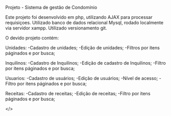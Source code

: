 Projeto - Sistema de gestão de Condomínio


Este projeto foi desenvolvido em php, utilizando AJAX para processar requisiçoes. Utilizado banco de dados relacional Mysql, rodado localmente via servidor xampp. Utilizado versionamento git.

O devido projeto contém:

Unidades:
-Cadastro de unidades;
-Edição de unidades;
-Filtros por itens páginados e por busca;

Inquilinos:
-Cadastro de Inquilinos;
-Edição de cadastro de Inquilinos;
-Filtro por itens páginados e por busca;

Usuarios:
-Cadastro de usuários;
-Edição de usuários;
-Nível de acesso;
-Filtro por itens páginados e por busca;

Receitas:
-Cadastro de receitas;
-Edição de receitas;
-Filtro por itens páginados e por busca;

</>


